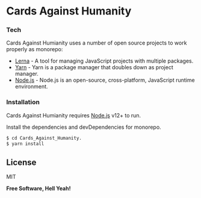 # Cards Against Humanity

### Tech

Cards Against Humianity uses a number of open source projects to work properly as monorepo:

* [Lerna] - A tool for managing JavaScript projects with multiple packages.
* [Yarn] - Yarn is a package manager that doubles down as project manager.
* [Node.js] - Node.js is an open-source, cross-platform, JavaScript runtime environment.

### Installation

Cards Against Humianity requires [Node.js] v12+ to run.

Install the dependencies and devDependencies for monorepo.

```sh
$ cd Cards_Against_Humanity.
$ yarn install
```

License
----

MIT

**Free Software, Hell Yeah!**

[lerna]: <https://lerna.js.org/>
[yarn]: <https://yarnpkg.com/>
[node.js]: <https://nodejs.org/>

